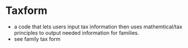 # Taxform
- a code that lets users input tax information then uses mathemtical/tax principles to output needed information for families.
- see family tax form
